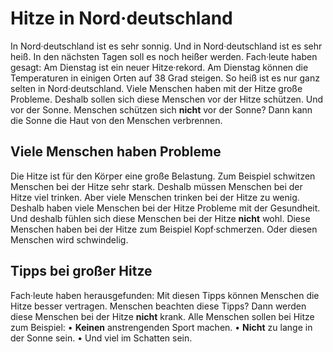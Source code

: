 # Hitze in Nord·deutschland

In Nord·deutschland ist es sehr sonnig. Und in Nord·deutschland ist es sehr heiß. In den nächsten Tagen soll es noch heißer werden. Fach·leute haben gesagt: Am Dienstag ist ein neuer Hitze·rekord. Am Dienstag können die Temperaturen in einigen Orten auf 38 Grad steigen. So heiß ist es nur ganz selten in Nord·deutschland. Viele Menschen haben mit der Hitze große Probleme. Deshalb sollen sich diese Menschen vor der Hitze schützen. Und vor der Sonne. Menschen schützen sich **nicht** vor der Sonne? Dann kann die Sonne die Haut von den Menschen verbrennen. 

## Viele Menschen haben Probleme
Die Hitze ist für den Körper eine große Belastung. Zum Beispiel schwitzen Menschen bei der Hitze sehr stark. Deshalb müssen Menschen bei der Hitze viel trinken. Aber viele Menschen trinken bei der Hitze zu wenig. Deshalb haben viele Menschen bei der Hitze Probleme mit der Gesundheit. Und deshalb fühlen sich diese Menschen bei der Hitze **nicht** wohl. Diese Menschen haben bei der Hitze zum Beispiel Kopf·schmerzen. Oder diesen Menschen wird schwindelig. 

## Tipps bei großer Hitze
Fach·leute haben herausgefunden: Mit diesen Tipps können Menschen die Hitze besser vertragen. Menschen beachten diese Tipps? Dann werden diese Menschen bei der Hitze **nicht** krank. Alle Menschen sollen bei Hitze zum Beispiel: • **Keinen** anstrengenden Sport machen. • **Nicht** zu lange in der Sonne sein. • Und viel im Schatten sein. 
